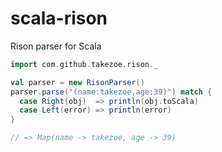 scala-rison
========

Rison parser for Scala

```scala
import com.github.takezoe.rison._

val parser = new RisonParser()
parser.parse("(name:takezoe,age:39)") match {
  case Right(obj)  => println(obj.toScala)
  case Left(error) => println(error)
}

// => Map(name -> takezoe, age -> 39)
```